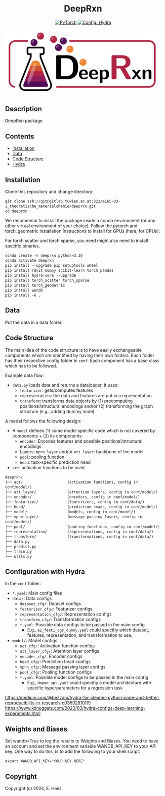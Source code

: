 <div align="center">

# DeepRxn

<a href="https://pytorch.org/"><img alt="PyTorch" src="https://img.shields.io/badge/PyTorch-black?logo=PyTorch"></a>
<a href="https://hydra.cc/docs/intro/"><img alt="Config: Hydra" src="https://img.shields.io/badge/Config-Hydra-89b8cd"></a>


![DeepRxn_logo.png](./images/DeepRxn_logo.png)

</div>

## Description
DeepRxn package


## Contents
- [Installation](#installation)
- [Data](#data)
- [Code Structure](#code-structure)
- [Hydra](#configuration-with-hydra)

## Installation

Clone this repository and change directory:
```
git clone ssh://git@gitlab.tuwien.ac.at:822/e165-03-1_theoretische_materialchemie/deeprxn.git
cd deeprxn
```
We recommend to install the package inside a conda environment (or any other virtual environment of your choice). Follow the pytorch and torch_geometric installation instructions to install for GPUs (here, for CPUs):

For torch scatter and torch sparse, you need might also need to install specific binaries.
```
conda create -n deeprxn python=3.10
conda activate deeprxn
pip install --upgrade pip setuptools wheel
pip install rdkit numpy scikit-learn torch pandas
pip install hydra-core --upgrade
pip install torch_scatter torch_sparse
pip install torch_geometric
pip install wandb
pip install -e .

```

## Data
Put the data in a data folder.

## Code Structure
The main idea of the code structure is to have easily exchangeable components which are identified by having their own folders. Each folder has their respective config folder in `conf`. Each component has a base class which has to be followed.

Example data flow:
- `data.py` loads data and returns a dataloader, it uses:
    - `featurizer`: gets/computes features
    - `representation`: the data and features are put in a representation
    - `transform`: transforms data objects by (1) precomputing positional/structural encodings and/or (2) transforming the graph structure (e.g., adding dummy node)

A model follows the following design:
- A `model` defines (1) some model specific code which is not covered by components + (2) its components:
    - `encoder`: Encodes features and possible positional/structural encodings
    - Layers: `mpnn_layer` and/or `att_layer`: backbone of the model
    - `pool`: pooling function
    - `head`: task-specific prediction head
- `act`: activation functions to be used

```
deeprxn/
├── act/                    (activation functions, config in conf/model/)
├── att_layer/              (attention layers, config in conf/model/)
├── encoder/                (encoders, config in conf/model/)
├── featurizer/             (featurizers, config in conf/data/)
├── head/                   (prediction heads, config in conf/model/)
├── model/                  (models, config in conf/model/)
├── mpnn_layer/             (message passing layers, config in conf/model/)
├── pool/                   (pooling functions, config in conf/model/)
├── representation/         (representations, config in conf/data/)
├── transform/              (transformations, config in conf/data/)
├── data.py
├── predict.py
├── train.py
└── utils.py
```

## Configuration with Hydra
In the `conf` folder:
- `*.yaml`: Main config files
- `data/`: Data configs
    - `dataset_cfg/`: Dataset configs
    - `featurizer_cfg/`: Featurizer configs
    - `representation_cfg/`: Representation configs
    - `transform_cfg/`: Transformation configs
    - `*.yaml`: Possible data configs to be passed in the main config
        - E.g., `e2_feat1_cgr_dummy.yaml` could specifiy which dataset, features, representation, and transformation to use.
- `model/`: Model configs
    - `act_cfg/`: Activation function configs
    - `att_layer_cfg/`: Attention layer configs
    - `encoder_cfg/`: Encoder configs
    - `head_cfg/`: Prediction head configs
    - `mpnn_cfg/`: Message passing layer configs
    - `pool_cfg/`: Pooling function configs
    - `*.yaml`: Possible model configs to be passed in the main config
        - E.g., `dmpnn_opt.yaml` could specifiy a model architecture with specific hyperparameters for a regression task

https://medium.com/@bezzam/hydra-for-cleaner-python-code-and-better-reproducibility-in-research-c035028101f9 
https://www.kdnuggets.com/2023/03/hydra-configs-deep-learning-experiments.html


## Weights and Biases
Set wandb=True to log the results to Weights and Biases. You need to have an account and set the environment variable WANDB_API_KEY to your API key. One way to do this, is to add the following to your shell script:
```
export WANDB_API_KEY="YOUR KEY HERE"
```

## Copyright

Copyright (c) 2024, E. Heid
